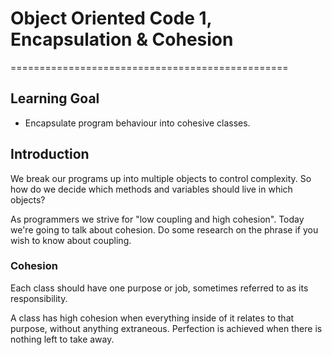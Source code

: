 # Object Oriented Code 1, Encapsulation & Cohesion

================================================

## Learning Goal

- Encapsulate program behaviour into cohesive classes.

## Introduction

We break our programs up into multiple objects to control complexity. So how do we decide which methods and variables should live in which objects?

As programmers we strive for "low coupling and high cohesion". Today we're going to talk about cohesion. Do some research on the phrase if you wish to know about coupling.

### Cohesion

Each class should have one purpose or job, sometimes referred to as its responsibility.

A class has high cohesion when everything inside of it relates to that purpose, without anything extraneous. Perfection is achieved when there is nothing left to take away.
